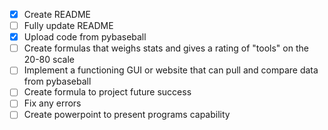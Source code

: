 - [x] Create README
- [ ] Fully update README
- [x] Upload code from pybaseball
- [ ] Create formulas that weighs stats and gives a rating of "tools" on the 20-80 scale
- [ ] Implement a functioning GUI or website that can pull and compare data from pybaseball
- [ ] Create formula to project future success
- [ ] Fix any errors
- [ ] Create powerpoint to present programs capability
